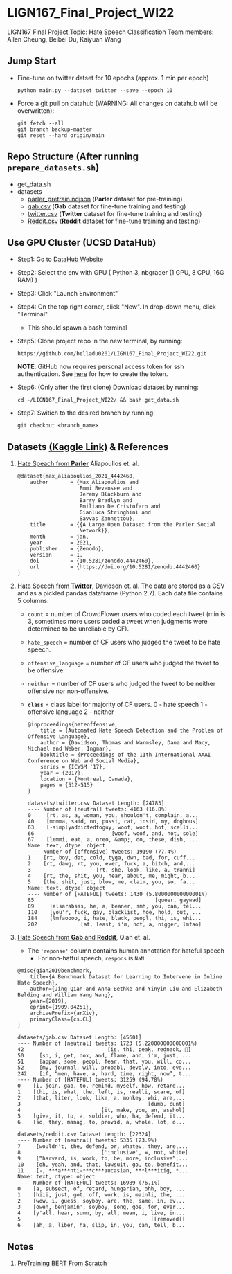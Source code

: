 # LIGN167_Final_Project_WI22
LIGN167 Final Project
Topic: Hate Speech Classification
Team members: Allen Cheung, Beibei Du, Kaiyuan Wang

## Jump Start 
- Fine-tune on twitter datset for 10 epochs (approx. 1 min per epoch)

  ```python main.py --dataset twitter --save --epoch 10```

- Force a git pull on datahub (WARNING: All changes on datahub will be overwritten):
  ```
  git fetch --all
  git branch backup-master
  git reset --hard origin/main
  ```

## Repo Structure (After running ```prepare_datasets.sh```)

- get_data.sh
- datasets
    - [parler_pretrain.ndjson](./datasets/parler_pretrain.ndjson) (**Parler** dataset for pre-training)
    - [gab.csv](./datasets/gab.csv) (**Gab** dataset for fine-tune training and testing)
    - [twitter.csv](./datasets/twitter.csv) (**Twitter** dataset for fine-tune training and testing)
    - [Reddit.csv](./datasets/reddit.csv) (**Reddit** dataset for fine-tune training and testing)


## Use GPU Cluster (UCSD DataHub)
- Step1: Go to [DataHub Website](https://datahub.ucsd.edu/hub/spawn)
- Step2: Select the env with GPU ( Python 3, nbgrader (1 GPU, 8 CPU, 16G RAM) )
- Step3: Click "Launch Environment"
- Step4: On the top right corner, click "New". In drop-down menu, click "Terminal"
  - This should spawn a bash terminal
- Step5: Clone project repo in the new terminal, by running: 

  ```https://github.com/belladu0201/LIGN167_Final_Project_WI22.git```

  **NOTE**: GitHub now requires personal access token for ssh authentication. See [here](https://docs.github.com/en/authentication/keeping-your-account-and-data-secure/creating-a-personal-access-token) for how to create the token.
- Step6: (Only after the first clone) Download dataset by running: 
  
  ```cd ~/LIGN167_Final_Project_WI22/ && bash get_data.sh```

- Step7: Switich to the desired branch by running: 
  
  ```git checkout <branch_name>```

## Datasets [(Kaggle Link)](https://www.kaggle.com/kylewang1999/hate-speech-datasets) & References

1. [Hate Speach from **Parler**](https://zenodo.org/record/4442460#.YhcimC-B0iw) Aliapoulios et. al. 
    ```
    @dataset{max_aliapoulios_2021_4442460,
        author       = {Max Aliapoulios and
                        Emmi Bevensee and
                        Jeremy Blackburn and
                        Barry Bradlyn and
                        Emiliano De Cristofaro and
                        Gianluca Stringhini and
                        Savvas Zannettou},
        title        = {{A Large Open Dataset from the Parler Social 
                        Network}},
        month        = jan,
        year         = 2021,
        publisher    = {Zenodo},
        version      = 1,
        doi          = {10.5281/zenodo.4442460},
        url          = {https://doi.org/10.5281/zenodo.4442460}
    }
    ```

2. [Hate Speech from **Twitter**](https://github.com/t-davidson/hate-speech-and-offensive-language), Davidson et. al. The data are stored as a CSV and as a pickled pandas dataframe (Python 2.7). Each data file contains 5 columns:
    - `count` = number of CrowdFlower users who coded each tweet (min is 3, sometimes more users coded a tweet when judgments were determined to be unreliable by CF).

    - `hate_speech` = number of CF users who judged the tweet to be hate speech.

    - `offensive_language` = number of CF users who judged the tweet to be offensive.

    - `neither` = number of CF users who judged the tweet to be neither offensive nor non-offensive.

    - **`class`** = class label for majority of CF users.
      0 - hate speech
      1 - offensive  language
      2 - neither
      ```
      @inproceedings{hateoffensive,
          title = {Automated Hate Speech Detection and the Problem of Offensive Language},
          author = {Davidson, Thomas and Warmsley, Dana and Macy, Michael and Weber, Ingmar}, 
          booktitle = {Proceedings of the 11th International AAAI Conference on Web and Social Media},
          series = {ICWSM '17},
          year = {2017},
          location = {Montreal, Canada},
          pages = {512-515}
      }
      ```
      ```
      datasets/twitter.csv Dataset Length: [24783]
      ---- Number of [neutral] tweets: 4163 (16.8%)
      0     [rt, as, a, woman, you, shouldn't, complain, a...
      40    [momma, said, no, pussi, cat, insid, my, doghous]
      63    [-simplyaddictedtoguy, woof, woof, hot, scalli...
      66                         [woof, woof, and, hot, sole]
      67    [lemmi, eat, a, oreo, &amp;, do, these, dish, ...
      Name: text, dtype: object
      ---- Number of [offensive] tweets: 19190 (77.4%)
      1    [rt, boy, dat, cold, tyga, dwn, bad, for, cuff...
      2    [rt, dawg, rt, you, ever, fuck, a, bitch, and,...
      3                     [rt, she, look, like, a, tranni]
      4    [rt, the, shit, you, hear, about, me, might, b...
      5    [the, shit, just, blow, me, claim, you, so, fa...
      Name: text, dtype: object
      ---- Number of [HATEFUL] tweets: 1430 (5.800000000000001%)
      85                                       [queer, gaywad]
      89     [alsarabsss, he, a, beaner, smh, you, can, tel...
      110    [you'r, fuck, gay, blacklist, hoe, hold, out, ...
      184    [lmfaoooo, i, hate, black, peopl, thi, is, whi...
      202              [at, least, i'm, not, a, nigger, lmfao]
      ```

3. [Hate Speech from **Gab** and **Reddit**](https://github.com/jing-qian/A-Benchmark-Dataset-for-Learning-to-Intervene-in-Online-Hate-Speech), Qian et. al.
    - The `'reponse'` column contains human annotation for hateful speech
      - For non-hatful speech, `respons` is `NaN`
    ```
    @misc{qian2019benchmark,
        title={A Benchmark Dataset for Learning to Intervene in Online Hate Speech}, 
        author={Jing Qian and Anna Bethke and Yinyin Liu and Elizabeth Belding and William Yang Wang},
        year={2019},
        eprint={1909.04251},
        archivePrefix={arXiv},
        primaryClass={cs.CL}
    }
    ```
    ```
    datasets/gab.csv Dataset Length: [45601]
    ---- Number of [neutral] tweets: 1723 (5.220000000000001%)
    42                           [is, thi, peak, redneck, 🤔]
    50     [so, i, get, dox, and, flame, and, i'm, just, ...
    51     [appar, some, peopl, fear, that, you, will, co...
    52     [my, journal, will, probabl, devolv, into, eve...
    242    [if, “men, have, a, hard, time, right, now”, t...
    ---- Number of [HATEFUL] tweets: 31259 (94.78%)
    0    [i, join, gab, to, remind, myself, how, retard...
    1    [thi, is, what, the, left, is, realli, scare, of]
    2    [that, liter, look, like, a, monkey, whi, are,...
    3                                         [dumb, cunt]
    4                          [it, make, you, an, asshol]
    5    [give, it, to, a, soldier, who, ha, defend, it...
    6    [so, they, manag, to, provid, a, whole, lot, o...
    ```
    ```
    datasets/reddit.csv Dataset Length: [22324]
    ---- Number of [neutral] tweets: 5335 (23.9%)
    7     [wouldn't, the, defend, or, whatev, they, are,...
    8                          ['inclusive', =, not, white]
    9     [“harvard, is, work, to, be, more, inclusive”,...
    10    [oh, yeah, and, that, lawsuit, go, to, benefit...
    11    [-, ***a***nti-***c***aucasian, ***l***itig, *...
    Name: text, dtype: object
    ---- Number of [HATEFUL] tweets: 16989 (76.1%)
    0    [a, subsect, of, retard, hungarian, ohh, boy, ...
    1    [hiii, just, got, off, work, is, mainli, the, ...
    2    [wow, i, guess, soyboy, are, the, same, in, ev...
    3    [owen, benjamin', soyboy, song, goe, for, ever...
    4    [y'all, hear, sumn, by, all, mean, i, live, in...
    5                                          [[removed]]
    6    [ah, a, liber, ha, slip, in, you, can, tell, b...
    ```

## Notes
1. [PreTraining BERT From Scratch](https://discuss.huggingface.co/t/tips-for-pretraining-bert-from-scratch/1175/10)